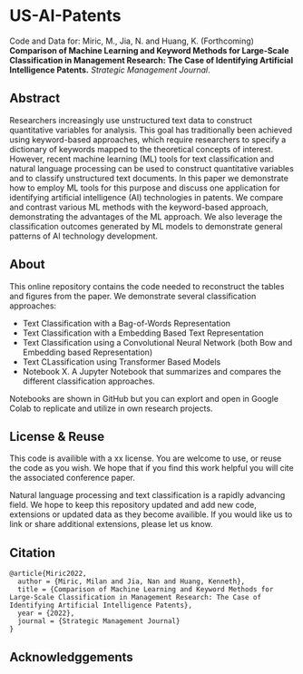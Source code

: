 # US-AI-Patents

Code and Data for: Miric, M., Jia, N. and Huang, K. (Forthcoming) **Comparison of Machine Learning and Keyword Methods for Large-Scale Classification in Management Research: The Case of Identifying Artificial Intelligence Patents.** *Strategic Management Journal*.

## Abstract 

Researchers increasingly use unstructured text data to construct quantitative variables for analysis. This goal has traditionally been achieved using keyword-based approaches, which require researchers to specify a dictionary of keywords mapped to the theoretical concepts of interest. However, recent machine learning (ML) tools for text classification and natural language processing can be used to construct quantitative variables and to classify unstructured text documents. In this paper we demonstrate how to employ ML tools for this purpose and discuss one application for identifying artificial intelligence (AI) technologies in patents. We compare and contrast various ML methods with the keyword-based approach, demonstrating the advantages of the ML approach. We also leverage the classification outcomes generated by ML models to demonstrate general patterns of AI technology development.

## About

This online repository contains the code needed to reconstruct the tables and figures from the paper. We demonstrate several classification approaches: 

- Text Classification with a Bag-of-Words Representation
- Text Classification with a Embedding Based Text Representation
- Text Classification using a Convolutional Neural Network (both Bow and Embedding based Representation) 
- Text CLassification using Transformer Based Models
- Notebook X. A Jupyter Notebook that summarizes and compares the different classification approaches. 

Notebooks are shown in GitHub but you can explort and open in Google Colab to replicate and utilize in own research projects. 

## License & Reuse 

This code is availible with a xx license. You are welcome to use, or reuse the code as you wish. We hope that if you find this work helpful you will cite the associated conference paper. 

Natural language processing and text classification is a rapidly advancing field. We hope to keep this repository updated and add new code, extensions or updated data as they become availible. If you would like us to link or share additional extensions, please let us know. 

## Citation 


```
@article{Miric2022,
  author = {Miric, Milan and Jia, Nan and Huang, Kenneth},
  title = {Comparison of Machine Learning and Keyword Methods for Large-Scale Classification in Management Research: The Case of Identifying Artificial Intelligence Patents},
  year = {2022},
  journal = {Strategic Management Journal}
}
```

## Acknowledggements 
